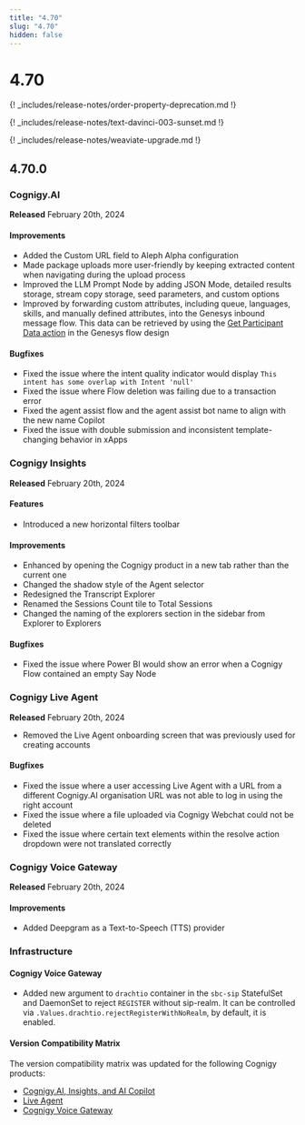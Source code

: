 ```yaml
---
title: "4.70"
slug: "4.70"
hidden: false
---
```


# 4.70

{! _includes/release-notes/order-property-deprecation.md !}

{! _includes/release-notes/text-davinci-003-sunset.md !}

{! _includes/release-notes/weaviate-upgrade.md !}

## 4.70.0

### Cognigy.AI

**Released** February 20th, 2024

#### Improvements

- Added the Custom URL field to Aleph Alpha configuration
- Made package uploads more user-friendly by keeping extracted content when navigating during the upload process
- Improved the LLM Prompt Node by adding JSON Mode, detailed results storage, stream copy storage, seed parameters, and custom options
- Improved by forwarding custom attributes, including queue, languages, skills, and manually defined attributes, into the Genesys inbound message flow. This data can be retrieved by using the [Get Participant Data action](https://help.mypurecloud.com/articles/get-participant-data-action/) in the Genesys flow design

#### Bugfixes

- Fixed the issue where the intent quality indicator would display `This intent has some overlap with Intent 'null'`
- Fixed the issue where Flow deletion was failing due to a transaction error
- Fixed the agent assist flow and the agent assist bot name to align with the new name Copilot
- Fixed the issue with double submission and inconsistent template-changing behavior in xApps

### Cognigy Insights

**Released** February 20th, 2024

#### Features

- Introduced a new horizontal filters toolbar

#### Improvements

- Enhanced by opening the Cognigy product in a new tab rather than the current one
- Changed the shadow style of the Agent selector
- Redesigned the Transcript Explorer
- Renamed the Sessions Count tile to Total Sessions
- Changed the naming of the explorers section in the sidebar from Explorer to Explorers

#### Bugfixes

- Fixed the issue where Power BI would show an error when a Cognigy Flow contained an empty Say Node

### Cognigy Live Agent

**Released** February 20th, 2024

- Removed the Live Agent onboarding screen that was previously used for creating accounts

#### Bugfixes

- Fixed the issue where a user accessing Live Agent with a URL from a different Cognigy.AI organisation URL was not able to log in using the right account
- Fixed the issue where a file uploaded via Cognigy Webchat could not be deleted
- Fixed the issue where certain text elements within the resolve action dropdown were not translated correctly

### Cognigy Voice Gateway

**Released** February 20th, 2024

#### Improvements

- Added Deepgram as a Text-to-Speech (TTS) provider

### Infrastructure

#### Cognigy Voice Gateway

- Added new argument to `drachtio` container in the `sbc-sip` StatefulSet and DaemonSet to reject `REGISTER` without sip-realm. It can be controlled via `.Values.drachtio.rejectRegisterWithNoRealm`, by default, it is enabled.


#### Version Compatibility Matrix

The version compatibility matrix was updated for the following Cognigy products:

- [Cognigy.AI, Insights, and AI Copilot](../ai/installation/version-compatibility-matrix.md)
- [Live Agent](../live-agent/installation/deployment/version-compatibility-matrix.md)
- [Cognigy Voice Gateway](../voicegateway/installation/version-compatibility-matrix.md)